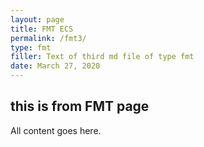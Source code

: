 ```yaml
---
layout: page
title: FMT ECS
permalink: /fmt3/
type: fmt
filler: Text of third md file of type fmt
date: March 27, 2020
---
```


## this is from FMT page


All content goes here. 
